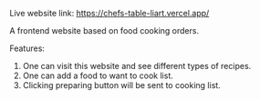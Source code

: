Live website link: https://chefs-table-liart.vercel.app/

A frontend website based on food cooking orders.

Features:
1. One can visit this website and see different types of recipes.
2. One can add a food to want to cook list.
3. Clicking preparing button will be sent to cooking list.